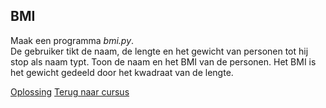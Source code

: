 ## BMI

Maak een programma _bmi.py_.\
De gebruiker tikt de naam, de lengte en het gewicht van personen tot hij
stop als naam typt. Toon de naam en het BMI van de personen. Het BMI is
het gewicht gedeeld door het kwadraat van de lengte.

[Oplossing](/oplossingen/bmi.html)
[Terug naar cursus](/29_dictionary.html)